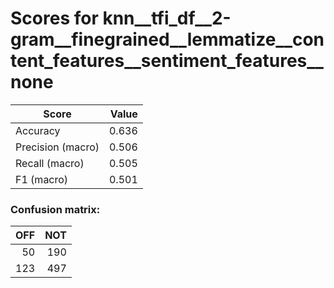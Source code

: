 # Scores for knn__tfi_df__2-gram__finegrained__lemmatize__content_features__sentiment_features__none
|      Score      |Value|
|-----------------|----:|
|Accuracy         |0.636|
|Precision (macro)|0.506|
|Recall (macro)   |0.505|
|F1 (macro)       |0.501|

### Confusion matrix:
|OFF|NOT|
|--:|--:|
| 50|190|
|123|497|
